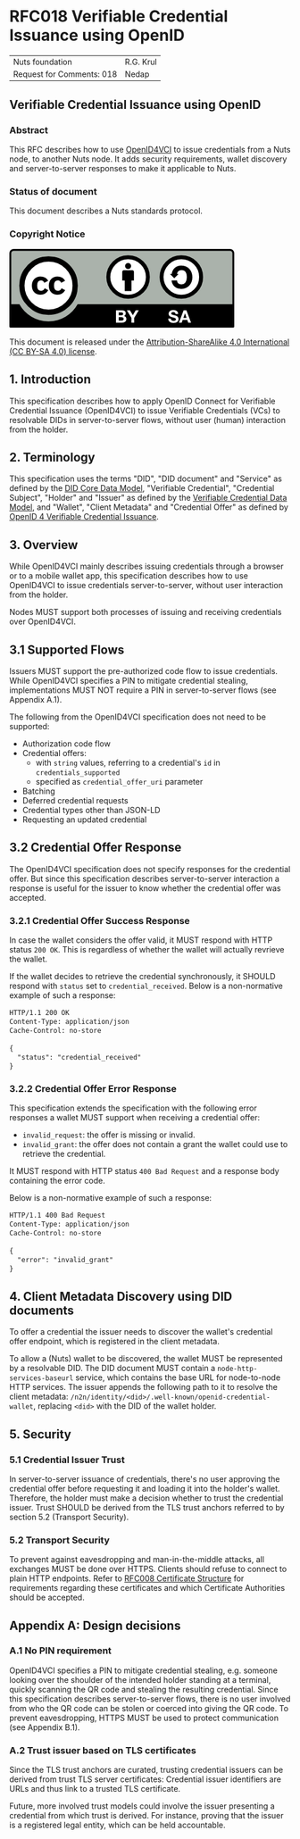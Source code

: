 # RFC018 Verifiable Credential Issuance using OpenID

|                           |           |
|:--------------------------|:----------|
| Nuts foundation           | R.G. Krul |
| Request for Comments: 018 | Nedap     |

## Verifiable Credential Issuance using OpenID

### Abstract

This RFC describes how to use [OpenID4VCI](https://openid.net/specs/openid-4-verifiable-credential-issuance-1_0.html)
to issue credentials from a Nuts node, to another Nuts node. It adds security requirements, wallet discovery and
server-to-server responses to make it applicable to Nuts.

### Status of document

This document describes a Nuts standards protocol.

### Copyright Notice

![](../.gitbook/assets/license.png)

This document is released under the [Attribution-ShareAlike 4.0 International \(CC BY-SA 4.0\) license](https://creativecommons.org/licenses/by-sa/4.0/).

## 1. Introduction

This specification describes how to apply OpenID Connect for Verifiable Credential Issuance (OpenID4VCI) to issue Verifiable Credentials (VCs)
to resolvable DIDs in server-to-server flows, without user (human) interaction from the holder.

## 2. Terminology

This specification uses the terms "DID", "DID document" and "Service" as defined by the [DID Core Data Model](https://www.w3.org/TR/did-core/),
"Verifiable Credential", "Credential Subject", "Holder" and "Issuer" as defined by the [Verifiable Credential Data Model](https://www.w3.org/TR/vc-data-model/), and
"Wallet", "Client Metadata" and "Credential Offer" as defined by [OpenID 4 Verifiable Credential Issuance](https://openid.net/specs/openid-4-verifiable-credential-issuance-1_0.html).

## 3. Overview

While OpenID4VCI mainly describes issuing credentials through a browser or to a mobile wallet app,
this specification describes how to use OpenID4VCI to issue credentials server-to-server, without user interaction from the holder.

Nodes MUST support both processes of issuing and receiving credentials over OpenID4VCI.

## 3.1 Supported Flows

Issuers MUST support the pre-authorized code flow to issue credentials.
While OpenID4VCI specifies a PIN to mitigate credential stealing,
implementations MUST NOT require a PIN in server-to-server flows (see Appendix A.1).

The following from the OpenID4VCI specification does not need to be supported:

- Authorization code flow
- Credential offers:
  - with `string` values, referring to a credential's `id` in `credentials_supported`
  - specified as `credential_offer_uri` parameter
- Batching
- Deferred credential requests
- Credential types other than JSON-LD
- Requesting an updated credential

## 3.2 Credential Offer Response

The OpenID4VCI specification does not specify responses for the credential offer.
But since this specification describes server-to-server interaction
a response is useful for the issuer to know whether the credential offer was accepted.

### 3.2.1 Credential Offer Success Response

In case the wallet considers the offer valid, it MUST respond with HTTP status `200 OK`.
This is regardless of whether the wallet will actually revrieve the wallet.

If the wallet decides to retrieve the credential synchronously, it SHOULD respond with `status` set to `credential_received`.
Below is a non-normative example of such a response:

```http
HTTP/1.1 200 OK
Content-Type: application/json
Cache-Control: no-store

{
  "status": "credential_received"
}
```

### 3.2.2 Credential Offer Error Response

This specification extends the specification with the following error responses a wallet MUST support when receiving a credential offer:

- `invalid_request`: the offer is missing or invalid.
- `invalid_grant`: the offer does not contain a grant the wallet could use to retrieve the credential.

It MUST respond with HTTP status `400 Bad Request` and a response body containing the error code.

Below is a non-normative example of such a response:

```http
HTTP/1.1 400 Bad Request
Content-Type: application/json
Cache-Control: no-store

{
  "error": "invalid_grant"
}
```

## 4. Client Metadata Discovery using DID documents

To offer a credential the issuer needs to discover the wallet's credential offer endpoint, which is registered in the client metadata.

To allow a (Nuts) wallet to be discovered, the wallet MUST be represented by a resolvable DID.
The DID document MUST contain a `node-http-services-baseurl` service, which contains the base URL for node-to-node HTTP services.
The issuer appends the following path to it to resolve the client metadata: `/n2n/identity/<did>/.well-known/openid-credential-wallet`,
replacing `<did>` with the DID of the wallet holder.

## 5. Security

### 5.1 Credential Issuer Trust

In server-to-server issuance of credentials, there's no user approving the credential offer before requesting it and loading it into the holder's wallet.
Therefore, the holder must make a decision whether to trust the credential issuer.
Trust SHOULD be derived from the TLS trust anchors referred to by section 5.2 (Transport Security).

### 5.2 Transport Security

To prevent against eavesdropping and man-in-the-middle attacks, all exchanges MUST be done over HTTPS.
Clients should refuse to connect to plain HTTP endpoints.
Refer to [RFC008 Certificate Structure](rfc008-certificate-structure.md) for requirements regarding these certificates and which Certificate Authorities should be accepted.

## Appendix A: Design decisions

### A.1 No PIN requirement

OpenID4VCI specifies a PIN to mitigate credential stealing,
e.g. someone looking over the shoulder of the intended holder standing at a terminal,
quickly scanning the QR code and stealing the resulting credential.
Since this specification describes server-to-server flows, there is no user involved from who the QR code can be stolen
or coerced into giving the QR code.
To prevent eavesdropping, HTTPS MUST be used to protect communication (see Appendix B.1).

### A.2 Trust issuer based on TLS certificates

Since the TLS trust anchors are curated, trusting credential issuers can be derived from trust TLS server certificates:
Credential issuer identifiers are URLs and thus link to a trusted TLS certificate.

Future, more involved trust models could involve the issuer presenting a credential from which trust is derived.
For instance, proving that the issuer is a registered legal entity, which can be held accountable.
